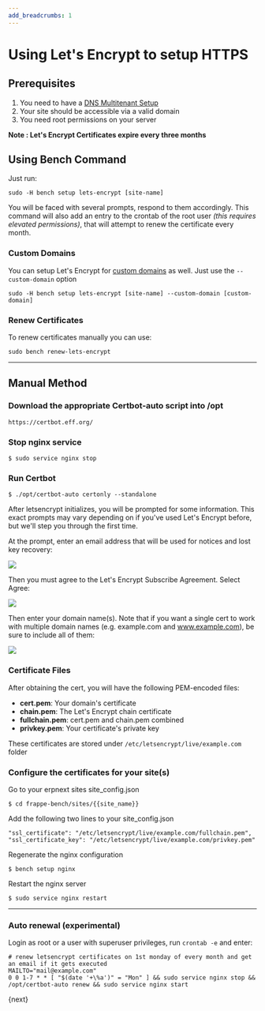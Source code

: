 ```yaml
---
add_breadcrumbs: 1
---
```

# Using Let's Encrypt to setup HTTPS

## Prerequisites

1. You need to have a [DNS Multitenant Setup](/docs/user/en/bench/guides/setup-multitenancy)
2. Your site should be accessible via a valid domain
3. You need root permissions on your server

**Note : Let's Encrypt Certificates expire every three months**

## Using Bench Command

Just run:

    sudo -H bench setup lets-encrypt [site-name]

You will be faced with several prompts, respond to them accordingly. This command will also add an entry to the crontab of the root user *(this requires elevated permissions)*, that will attempt to renew the certificate every month.

### Custom Domains

You can setup Let's Encrypt for [custom domains](adding-custom-domains.html) as well. Just use the `--custom-domain` option

    sudo -H bench setup lets-encrypt [site-name] --custom-domain [custom-domain]

### Renew Certificates

To renew certificates manually you can use:

    sudo bench renew-lets-encrypt

<hr>

## Manual Method
### Download the appropriate Certbot-auto script into /opt

    https://certbot.eff.org/

### Stop nginx service

    $ sudo service nginx stop

### Run Certbot

    $ ./opt/certbot-auto certonly --standalone

After letsencrypt initializes, you will be prompted for some information. This exact prompts may vary depending on if you've used Let's Encrypt before, but we'll step you through the first time.

At the prompt, enter an email address that will be used for notices and lost key recovery:

![](https://assets.digitalocean.com/articles/letsencrypt/le-email.png)

Then you must agree to the Let's Encrypt Subscribe Agreement. Select Agree:

![](https://assets.digitalocean.com/articles/letsencrypt/le-agreement.png)

Then enter your domain name(s). Note that if you want a single cert to work with multiple domain names (e.g. example.com and www.example.com), be sure to include all of them:

![](https://assets.digitalocean.com/articles/letsencrypt/le-domain.png)

### Certificate Files

After obtaining the cert, you will have the following PEM-encoded files:

* **cert.pem**: Your domain's certificate
* **chain.pem**: The Let's Encrypt chain certificate
* **fullchain.pem**: cert.pem and chain.pem combined
* **privkey.pem**: Your certificate's private key


These certificates are stored under `/etc/letsencrypt/live/example.com` folder

### Configure the certificates for your site(s)

Go to your erpnext sites site_config.json

    $ cd frappe-bench/sites/{{site_name}}

Add the following two lines to your site_config.json

    "ssl_certificate": "/etc/letsencrypt/live/example.com/fullchain.pem",
    "ssl_certificate_key": "/etc/letsencrypt/live/example.com/privkey.pem"


Regenerate the nginx configuration

    $ bench setup nginx

Restart the nginx server

    $ sudo service nginx restart

---

### Auto renewal (experimental)

Login as root or a user with superuser privileges, run `crontab -e` and enter:


    # renew letsencrypt certificates on 1st monday of every month and get an email if it gets executed
    MAILTO="mail@example.com"
    0 0 1-7 * * [ "$(date '+\%a')" = "Mon" ] && sudo service nginx stop && /opt/certbot-auto renew && sudo service nginx start

{next}
